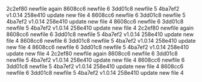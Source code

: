 2c2ef80 newfile again
8608cc6 newfile 6
3dd01c8 newfile 5
4ba7ef2 v1.0.14
258e410 update new file 4
8608cc6 newfile 6
3dd01c8 newfile 5
4ba7ef2 v1.0.14
258e410 update new file 4
8608cc6 newfile 6
3dd01c8 newfile 5
4ba7ef2 v1.0.14
258e410 update new file 4
2c2ef80 newfile again
8608cc6 newfile 6
3dd01c8 newfile 5
4ba7ef2 v1.0.14
258e410 update new file 4
8608cc6 newfile 6
3dd01c8 newfile 5
4ba7ef2 v1.0.14
258e410 update new file 4
8608cc6 newfile 6
3dd01c8 newfile 5
4ba7ef2 v1.0.14
258e410 update new file 4
2c2ef80 newfile again
8608cc6 newfile 6
3dd01c8 newfile 5
4ba7ef2 v1.0.14
258e410 update new file 4
8608cc6 newfile 6
3dd01c8 newfile 5
4ba7ef2 v1.0.14
258e410 update new file 4
8608cc6 newfile 6
3dd01c8 newfile 5
4ba7ef2 v1.0.14
258e410 update new file 4
